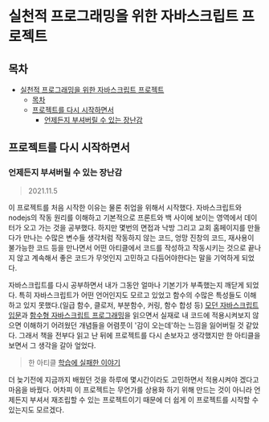 # 실천적 프로그래밍을 위한 자바스크립트 프로젝트

## 목차

- [실천적 프로그래밍을 위한 자바스크립트 프로젝트](#실천적-프로그래밍을-위한-자바스크립트-프로젝트)
  - [목차](#목차)
  - [프로젝트를 다시 시작하면서](#프로젝트를-다시-시작하면서)
    - [언제든지 부셔버릴 수 있는 장난감](#언제든지-부셔버릴-수-있는-장난감)

## 프로젝트를 다시 시작하면서

### 언제든지 부셔버릴 수 있는 장난감

> 2021.11.5

이 프로젝트를 처음 시작한 이유는 물론 취업을 위해서 시작했다. 자바스크립트와 nodejs의 작동 원리를 이해하고 기본적으로 프론트와 백 사이에 보이는 영역에서 데이터가 오고 가는 것을 공부했다.
하지만 몇번의 면접과 낙방 그리고 교회 홈페이지를 만들다가 만나는 수많은 변수들 생각처럼 작동하지 않는 코드, 엉망 진창의 코드, 재사용이 불가능한 코드 등을 만나면서 어떤 아티클에서 코드를 작성하고 작동시키는 것으로 끝나지 않고 계속해서 좋은 코드가 무엇인지 고민하고 다듬어야한다는 말을 기억하게 되었다.

자바스크립트를 다시 공부하면서 내가 그동안 얼마나 기본기가 부족했는지 깨닫게 되었다. 특히 자바스크립트가 어떤 언어인지도 모르고 있었고 함수의 수많은 특성들도 이해하고 있지 못했다.(일급 함수, 클로저, 부분함수, 커링, 함수 합성 등) [모던 자바스크립트 입문](http://www.yes24.com/Product/Goods/59410698)과 [함수형 자바스크립트 프로그래밍](http://www.yes24.com/Product/Goods/56885507)을 읽으면서 실재로 내 코드에 적용시켜보지 않으면 이해하기 어려웠던 개념들을 어렴풋이 '감이 오는데'하는 느낌을 잃어버릴 것 같았다. 그래서 책을 전부다 읽고 난 뒤에 프로젝트를 다시 손보자고 생각했지만 한 아티클을 보면서 그 생각을 갈아 엎었다.

> 한 아티클
> [학습에 실패한 이야기](https://techblog.woowahan.com/2555/)

더 늦기전에 지금까지 배웠던 것을 하루에 몇시간이라도 고민하면서 적용시켜야 겠다고 마음을 바꿨다. 어차피 이 프로젝트는 무언가를 상용화 하기 위해 만드는 것이 아니라 언제든지 부셔서 재조립할 수 있는 프로젝트이기 때문에 더 쉽게 이 프로젝트를 시작할 수 있는지도 모르겠다.
